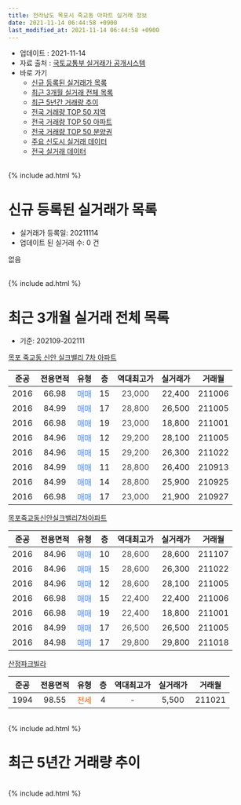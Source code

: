 ```yaml
---
title: 전라남도 목포시 죽교동 아파트 실거래 정보
date: 2021-11-14 06:44:58 +0900
last_modified_at: 2021-11-14 06:44:58 +0900
---
```


* 업데이트 : 2021-11-14
* 자료 출처 : [국토교통부 실거래가 공개시스템](http://rt.molit.go.kr)
* 바로 가기
    * [신규 등록된 실거래가 목록](#신규-등록된-실거래가-목록)
    * [최근 3개월 실거래 전체 목록](#최근-3개월-실거래-전체-목록)
    * [최근 5년간 거래량 추이](#최근-5년간-거래량-추이)
    * [전국 거래량 TOP 50 지역](https://inasie.github.io/apt-trade-info/최근-3개월-전국에서-가장-거래가-많이-발생한-지역)
    * [전국 거래량 TOP 50 아파트](https://inasie.github.io/apt-trade-info/최근-3개월-전국에서-가장-거래가-많이-발생한-아파트)
    * [전국 거래량 TOP 50 분양권](https://inasie.github.io/apt-trade-info/최근-3개월-전국에서-가장-거래가-많이-발생한-분양권)
    * [주요 신도시 실거래 데이터](https://inasie.github.io/apt-trade-info/주요-신도시)
    * [전국 실거래 데이터](https://inasie.github.io/apt-trade-info/전국)
<br>
{% include ad.html %}
<br>

# 신규 등록된 실거래가 목록
* 실거래가 등록일: 20211114
* 업데이트 된 실거래 수: 0 건

없음

<br>
{% include ad.html %}
<br>

# 최근 3개월 실거래 전체 목록
* 기준: 202109-202111


[목포 죽교동 신안 실크밸리 7차 아파트](https://search.naver.com/search.naver?query=%EC%A0%84%EB%9D%BC%EB%82%A8%EB%8F%84+%EB%AA%A9%ED%8F%AC%EC%8B%9C+%EC%A3%BD%EA%B5%90%EB%8F%99+%EB%AA%A9%ED%8F%AC+%EC%A3%BD%EA%B5%90%EB%8F%99+%EC%8B%A0%EC%95%88+%EC%8B%A4%ED%81%AC%EB%B0%B8%EB%A6%AC+7%EC%B0%A8+%EC%95%84%ED%8C%8C%ED%8A%B8)

|준공|전용면적|유형|층|역대최고가|실거래가|거래월|
|:---:|:---:|:---:|:---:|:---:|:---:|:---:|
|2016|66.98|<span style="color:#4285f3">매매</span>|15|<span style="color:#444444">23,000</span>|22,400|211006|
|2016|84.99|<span style="color:#4285f3">매매</span>|17|<span style="color:#444444">28,800</span>|26,500|211005|
|2016|66.98|<span style="color:#4285f3">매매</span>|19|<span style="color:#444444">23,000</span>|18,800|211001|
|2016|84.96|<span style="color:#4285f3">매매</span>|12|<span style="color:#444444">29,200</span>|28,100|211005|
|2016|84.96|<span style="color:#4285f3">매매</span>|15|<span style="color:#444444">29,200</span>|26,300|211022|
|2016|84.99|<span style="color:#4285f3">매매</span>|11|<span style="color:#444444">28,800</span>|26,400|210913|
|2016|84.99|<span style="color:#4285f3">매매</span>|14|<span style="color:#444444">28,800</span>|25,900|210925|
|2016|66.98|<span style="color:#4285f3">매매</span>|17|<span style="color:#444444">23,000</span>|21,900|210927|

[목포죽교동신안실크밸리7차아파트](https://search.naver.com/search.naver?query=%EC%A0%84%EB%9D%BC%EB%82%A8%EB%8F%84+%EB%AA%A9%ED%8F%AC%EC%8B%9C+%EC%A3%BD%EA%B5%90%EB%8F%99+%EB%AA%A9%ED%8F%AC%EC%A3%BD%EA%B5%90%EB%8F%99%EC%8B%A0%EC%95%88%EC%8B%A4%ED%81%AC%EB%B0%B8%EB%A6%AC7%EC%B0%A8%EC%95%84%ED%8C%8C%ED%8A%B8)

|준공|전용면적|유형|층|역대최고가|실거래가|거래월|
|:---:|:---:|:---:|:---:|:---:|:---:|:---:|
|2016|84.96|<span style="color:#4285f3">매매</span>|10|<span style="color:#444444">28,600</span>|28,600|211107|
|2016|84.96|<span style="color:#4285f3">매매</span>|15|<span style="color:#444444">28,600</span>|26,300|211022|
|2016|84.96|<span style="color:#4285f3">매매</span>|12|<span style="color:#444444">28,600</span>|28,100|211005|
|2016|66.98|<span style="color:#4285f3">매매</span>|15|<span style="color:#444444">22,400</span>|22,400|211006|
|2016|66.98|<span style="color:#4285f3">매매</span>|19|<span style="color:#444444">22,400</span>|18,800|211001|
|2016|84.99|<span style="color:#4285f3">매매</span>|17|<span style="color:#444444">26,500</span>|26,500|211005|
|2016|84.98|<span style="color:#4285f3">매매</span>|17|<span style="color:#444444">29,800</span>|29,800|211018|

[산정파크빌라](https://search.naver.com/search.naver?query=%EC%A0%84%EB%9D%BC%EB%82%A8%EB%8F%84+%EB%AA%A9%ED%8F%AC%EC%8B%9C+%EC%A3%BD%EA%B5%90%EB%8F%99+%EC%82%B0%EC%A0%95%ED%8C%8C%ED%81%AC%EB%B9%8C%EB%9D%BC)

|준공|전용면적|유형|층|역대최고가|실거래가|거래월|
|:---:|:---:|:---:|:---:|:---:|:---:|:---:|
|1994|98.55|<span style="color:#ff5a00">전세</span>|4|<span style="color:#444444">-</span>|5,500|211021|


<br>
{% include ad.html %}
<br>

# 최근 5년간 거래량 추이


<div style="width:100%;">
    <canvas id="deal_progress" height="200"></canvas>
</div>

<script>
new Chart(document.getElementById("deal_progress"), {
    type: 'line',
    data: {
        labels: ['201611','201612','201701','201702','201703','201704','201705','201706','201707','201708','201709','201710','201711','201712','201801','201802','201803','201804','201805','201806','201807','201808','201809','201810','201811','201812','201901','201902','201903','201904','201905','201906','201907','201908','201909','201910','201911','201912','202001','202002','202003','202004','202005','202006','202007','202008','202009','202010','202011','202012','202101','202102','202103','202104','202105','202106','202107','202108','202109','202110','202111'],
        datasets: [{
            label: '매매',
            pointRadius: 1,
            data: [2, 2, 1, 2, 3, 3, 3, 2, 2, 3, 1, 2, 4, 5, 6, 1, 4, 1, 3, 6, 6, 3, 0, 2, 4, 1, 2, 1, 5, 1, 5, 1, 3, 0, 3, 4, 2, 1, 5, 3, 5, 1, 1, 6, 5, 1, 3, 9, 0, 6, 4, 3, 5, 8, 8, 4, 6, 7, 3, 11, 1],
            borderColor: "rgba(255, 201, 14, 1)",
            backgroundColor: "rgba(255, 201, 14, 0.5)",
            fill: false,
            lineTension: 0
        },{
            label: '전월세',
            pointRadius: 1,
            data: [2, 0, 1, 1, 1, 0, 1, 1, 0, 1, 2, 1, 6, 0, 1, 2, 2, 0, 0, 0, 2, 1, 1, 0, 1, 0, 2, 0, 2, 1, 3, 1, 1, 0, 2, 0, 1, 4, 0, 1, 1, 1, 0, 2, 1, 3, 0, 2, 0, 1, 4, 2, 0, 2, 2, 0, 0, 0, 0, 1, 0],
            borderColor: "rgba(0, 141, 185, 1)",
            backgroundColor: "rgba(0, 141, 185, 0.5)",
            fill: false,
            lineTension: 0
        }
        ]
    },
    options: {
        responsive: true,
        title: {
            display: false
        },
        tooltips: {
            mode: 'index',
            intersect: false
        },
        hover: {
            mode: 'nearest',
            intersect: true
        },
        scales: {
            xAxes: [{
                display: true,
                scaleLabel: {
                    display: true,
                    labelString: '년/월'
                }
            }],
            yAxes: [{
                display: true,
                ticks: {
                    suggestedMin: 0,
                },
                scaleLabel: {
                    display: true,
                    labelString: '실거래 수'
                }
            }]
        }
    }
});

</script>


<br>
{% include ad.html %}
<br>

